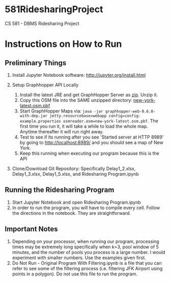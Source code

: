 # 581RidesharingProject
CS 581 - DBMS Ridesharing Project

# Instructions on How to Run

## Preliminary Things
1) Install Jupyter Notebook software: http://jupyter.org/install.html

2) Setup Graphhopper API Locally
   1. Install the latest JRE and get GraphHopper Server as [zip](https://graphhopper.com/public/releases/graphhopper-web-0.6.0-bin.zip). Unzip it. 
   2. Copy this OSM file into the SAME unzipped directory: [new-york-latest.osm.pbf](http://download.geofabrik.de/north-america/us/new-york-latest.osm.pbf)
   3. Start GraphHopper Maps via: `java -jar graphhopper-web-0.6.0-with-dep.jar jetty.resourcebase=webapp config=config-example.properties osmreader.osm=new-york-latest.osm.pbf`. The first time you run it, it will take a while to load the whole map. Anytime thereafter it will run right away.
   4. Test to see if its running after you see 'Started server at HTTP 8989' by going to [http://localhost:8989/](http://localhost:8989/) and you should see a map of New York. 
   5. Keep this running when executing our program because this is the API

3) Clone/Download Git Repository: Specifically Delay1_2.xlsx, Delay1_3.xlsx, Delay1_5.xlsx, and Ridesharing Program.ipynb

## Running the Ridesharing Program
1) Start Jupyter Notebook and open Ridesharing Program.ipynb
2) In order to run the program, you will have to compile every cell. Follow the directions in the notebook. They are straightforward.

## Important Notes
1) Depending on your processor, when running our program, processing times may be extremely long specifically when k=3, pool window of 5 minutes, and the number of pools you process is a large number. I would experiment with smaller numbers. Use the examples given first.
2) Do Not Run - Original Program With Filtering.ipynb is a file that you can refer to see some of the filtering process (i.e. filtering JFK Airport using points in a polygon). Do not use this file to run the program.
